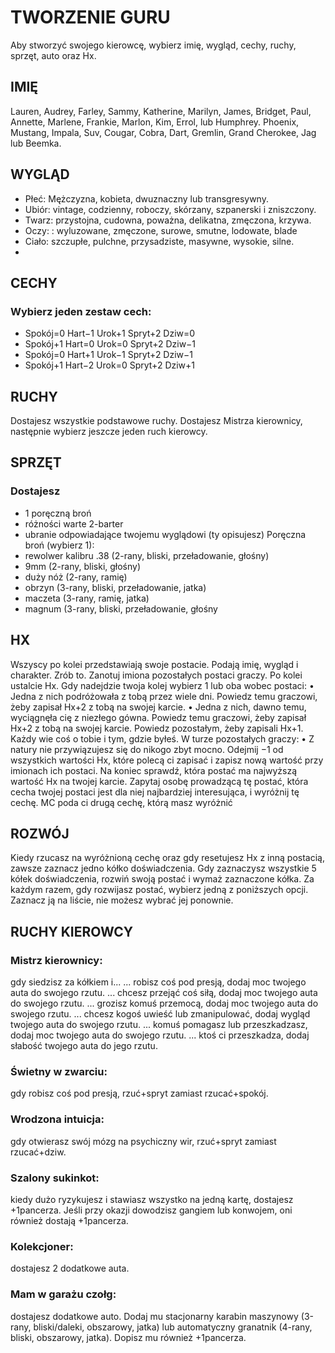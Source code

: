 # TWORZENIE GURU

Aby stworzyć swojego kierowcę, wybierz imię, wygląd, cechy, ruchy, sprzęt, auto
oraz Hx.

## IMIĘ

Lauren, Audrey, Farley, Sammy, Katherine,
Marilyn, James, Bridget, Paul, Annette,
Marlene, Frankie, Marlon, Kim, Errol, lub
Humphrey.
Phoenix, Mustang, Impala, Suv, Cougar,
Cobra, Dart, Gremlin, Grand Cherokee, Jag
lub Beemka.

## WYGLĄD

* Płeć: Mężczyzna, kobieta, dwuznaczny
lub transgresywny.
* Ubiór: vintage, codzienny, roboczy,
skórzany, szpanerski i zniszczony.
* Twarz: przystojna, cudowna,
poważna, delikatna, zmęczona,
krzywa.
* Oczy: : wyluzowane, zmęczone,
surowe, smutne, lodowate, blade
* Ciało:   szczupłe, pulchne, przysadziste, masywne, wysokie, silne.
* 
## CECHY

### Wybierz jeden zestaw cech:

* Spokój=0 Hart−1 Urok+1 Spryt+2 Dziw=0
* Spokój+1 Hart=0 Urok=0 Spryt+2 Dziw−1
* Spokój=0 Hart+1 Urok−1 Spryt+2 Dziw−1
* Spokój+1 Hart−2 Urok=0 Spryt+2 Dziw+1

## RUCHY

Dostajesz wszystkie podstawowe ruchy.
Dostajesz Mistrza kierownicy, następnie
wybierz jeszcze jeden ruch kierowcy.

## SPRZĘT

### Dostajesz
* 1 poręczną broń
* różności warte 2-barter
* ubranie odpowiadające twojemu
wyglądowi (ty opisujesz)
Poręczna broń (wybierz 1):
* rewolwer kalibru .38 (2-rany, bliski,
przeładowanie, głośny)
* 9mm (2-rany, bliski, głośny)
* duży nóż (2-rany, ramię)
* obrzyn (3-rany, bliski, przeładowanie, jatka)
* maczeta (3-rany, ramię, jatka)
* magnum (3-rany, bliski, przeładowanie, głośny

## HX

Wszyscy po kolei przedstawiają swoje
postacie. Podają imię, wygląd i charakter.
Zrób to.
Zanotuj imiona pozostałych postaci graczy.
Po kolei ustalcie Hx. Gdy nadejdzie twoja
kolej wybierz 1 lub oba wobec postaci:
• Jedna z nich podróżowała z tobą przez
wiele dni. Powiedz temu graczowi, żeby
zapisał Hx+2 z tobą na swojej karcie.
• Jedna z nich, dawno temu, wyciągnęła cię
z niezłego gówna. Powiedz temu graczowi,
żeby zapisał Hx+2 z tobą na swojej karcie.
Powiedz pozostałym, żeby zapisali Hx+1.
Każdy wie coś o tobie i tym, gdzie byłeś.
W turze pozostałych graczy:
• Z natury nie przywiązujesz się do nikogo
zbyt mocno. Odejmij −1 od wszystkich
wartości Hx, które polecą ci zapisać
i zapisz nową wartość przy imionach ich
postaci.
Na koniec sprawdź, która postać ma
najwyższą wartość Hx na twojej karcie.
Zapytaj osobę prowadzącą tę postać, która
cecha twojej postaci jest dla niej najbardziej
interesująca, i wyróżnij tę cechę. MC poda ci
drugą cechę, którą masz wyróżnić

## ROZWÓJ

Kiedy rzucasz na wyróżnioną
cechę oraz gdy resetujesz Hx
z inną postacią, zawsze zaznacz
jedno kółko doświadczenia. Gdy
zaznaczysz wszystkie 5 kółek
doświadczenia, rozwiń swoją postać
i wymaż zaznaczone kółka.
Za każdym razem, gdy rozwijasz
postać, wybierz jedną z poniższych opcji. Zaznacz ją na liście, nie
możesz wybrać jej ponownie.

## RUCHY KIEROWCY

### Mistrz kierownicy:
 gdy siedzisz za kółkiem i...
... robisz coś pod presją, dodaj moc twojego auta do swojego rzutu.
... chcesz przejąć coś siłą, dodaj moc twojego auta do swojego rzutu.
... grozisz komuś przemocą, dodaj moc twojego auta do swojego rzutu.
... chcesz kogoś uwieść lub zmanipulować, dodaj wygląd twojego auta do swojego
rzutu.
... komuś pomagasz lub przeszkadzasz, dodaj moc twojego auta do swojego rzutu.
... ktoś ci przeszkadza, dodaj słabość twojego auta do jego rzutu.


### Świetny w zwarciu:
gdy robisz coś pod presją, rzuć+spryt zamiast rzucać+spokój.

### Wrodzona intuicja:
gdy otwierasz swój mózg na psychiczny wir, rzuć+spryt
zamiast rzucać+dziw.

### Szalony sukinkot:
kiedy dużo ryzykujesz i stawiasz wszystko na jedną kartę,
dostajesz +1pancerza. Jeśli przy okazji dowodzisz gangiem lub konwojem, oni
również dostają +1pancerza.

### Kolekcjoner:
dostajesz 2 dodatkowe auta.

### Mam w garażu czołg:
dostajesz dodatkowe auto. Dodaj mu stacjonarny karabin
maszynowy (3-rany, bliski/daleki, obszarowy, jatka) lub automatyczny granatnik
(4-rany, bliski, obszarowy, jatka). Dopisz mu również +1pancerza.



